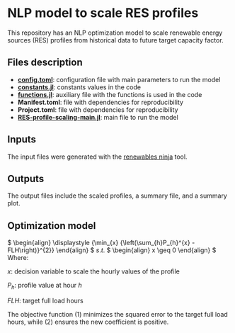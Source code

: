 # NLP model to scale RES profiles
This repository has an NLP optimization model to scale renewable energy sources (RES) profiles from historical data to future target capacity factor.

## Files description
+ **[config.toml](config.toml)**: configuration file with main parameters to run the model
+ **[constants.jl](constants.jl)**: constants values in the code
+ **[functions.jl](functions.jl)**: auxiliary file with the functions is used in the code
+ **Manifest.toml**: file with dependencies for reproducibility  
+ **Project.toml**: file with dependencies for reproducibility
+ **[RES-profile-scaling-main.jl](RES-profile-scaling-main.jl)**: main file to run the model

## Inputs
The input files were generated with the [renewables ninja](https://www.renewables.ninja/) tool.
## Outputs
The output files include the scaled profiles, a summary file, and a summary plot.
## Optimization model

$
\begin{align}
\displaystyle {\min_{x} {\left(\sum_{h}P_{h}^{x} - FLH\right)}^{2}}
\end{align}
$
$s.t.$
$
\begin{align}
x \geq 0
\end{align}
$
Where:

$x$: decision variable to scale the hourly values of the profile

$P_{h}$: profile value at hour $h$

$FLH$: target full load hours

The objective function $(1)$ minimizes the squared error to the target full load hours, while $(2)$ ensures the new coefficient is positive.

